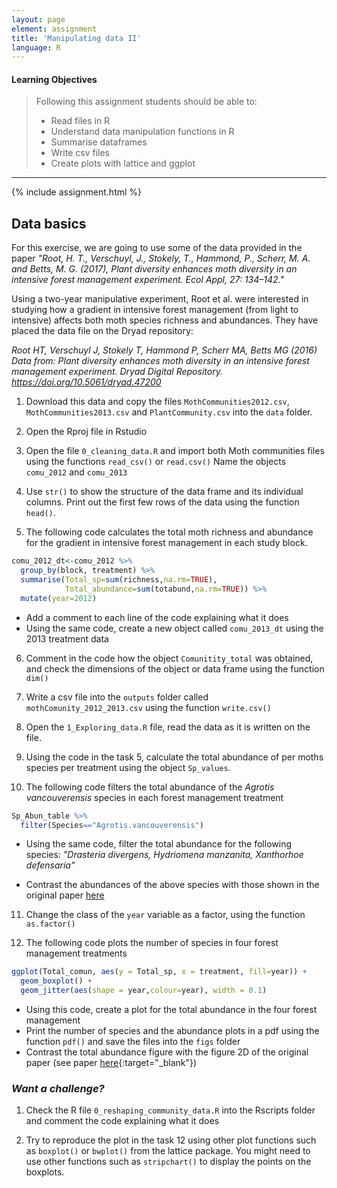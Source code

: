 ```yaml
---
layout: page
element: assignment
title: 'Manipulating data II'
language: R
---
```


#### Learning Objectives

> Following this assignment students should be able to:
>
>  - Read files in R
> - Understand data manipulation functions in R
> - Summarise dataframes
> - Write csv files
> - Create plots with lattice and ggplot

****
{% include assignment.html %}

## Data basics

For this exercise, we are going to use some of the data provided in the paper *"Root, H. T., Verschuyl, J., Stokely, T., Hammond, P., Scherr, M. A. and Betts, M. G. (2017), Plant diversity enhances moth diversity in an intensive forest management experiment. Ecol Appl, 27: 134–142."*

Using a two-year manipulative experiment, Root et al. were interested in studying
how a gradient in intensive forest management (from light to intensive) affects both moth species richness and abundances. They have placed the data file on the Dryad repository:

*Root HT, Verschuyl J, Stokely T, Hammond P, Scherr MA, Betts MG (2016) Data from: Plant diversity enhances moth diversity in an intensive forest management experiment. Dryad Digital Repository. https://doi.org/10.5061/dryad.47200*

1. Download this data and copy the files `MothCommunities2012.csv`, `MothCommunities2013.csv` and `PlantCommunity.csv` into the `data` folder.

2. Open the Rproj file in Rstudio

3. Open the file `0_cleaning_data.R` and import both Moth communities files using the functions `read_csv()` or `read.csv()` Name the objects `comu_2012` and `comu_2013`

4. Use `str()` to show the structure of the data frame and its individual columns. Print out the first few rows of the data using the function `head()`.

5. The following code calculates the total moth richness and abundance for the gradient in intensive forest management in each study block.  

```r
comu_2012_dt<-comu_2012 %>%
  group_by(block, treatment) %>%
  summarise(Total_sp=sum(richness,na.rm=TRUE),
            Total_abundance=sum(totabund,na.rm=TRUE)) %>%
  mutate(year=2012)
```

* Add a comment to each line of the code explaining what it does
* Using the same code, create a new object called `comu_2013_dt` using the 2013 treatment data

6. Comment in the code how the object `Comunitity_total` was obtained, and check the dimensions of the object or data frame using the function `dim()`

7. Write a csv file into the `outputs` folder called `mothComunity_2012_2013.csv` using the function `write.csv()`

8. Open the `1_Exploring_data.R` file, read the data as it is written on the file.

9. Using the code in the task 5, calculate the total abundance of per moths species per treatment using the object `Sp_values`.

10. The following code filters the total abundance of the *Agrotis vancouverensis* species in each forest management treatment

```r
Sp_Abun_table %>%
  filter(Species=="Agrotis.vancouverensis")
```

* Using the same code, filter the total abundance for the following species: *"Drasteria divergens, Hydriomena manzanita, Xanthorhoe defensaria"*

* Contrast the abundances of the above species with those shown in the original paper [here](http://onlinelibrary.wiley.com/store/10.1002/eap.1426/asset/supinfo/eap1426-sup-0001-AppendixS1.docx?v=1&s=ba090f8047a359acf1dfdfc5672fe3654f2ae8f8)

11. Change the class of the `year` variable as a factor, using the function `as.factor()`

12. The following code plots the number of species in four forest management treatments

```r
ggplot(Total_comun, aes(y = Total_sp, x = treatment, fill=year)) +
  geom_boxplot() +
  geom_jitter(aes(shape = year,colour=year), width = 0.1)
```

* Using this code, create a plot for the total abundance in the four forest management
* Print the number of species and the abundance plots in a pdf using the function `pdf()` and save the files into the `figs` folder
* Contrast the total abundance figure with the figure 2D of the original paper (see paper [here](http://onlinelibrary.wiley.com/doi/10.1002/eap.1426/full){:target="_blank"})


### *Want a challenge?*

1. Check the R file `0_reshaping_community_data.R` into the Rscripts folder and comment the code explaining what it does

2. Try to reproduce the plot in the task 12 using other plot functions such as `boxplot()` or `bwplot()` from the lattice package. You might need to use other functions such as `stripchart()` to display the points on the boxplots.
